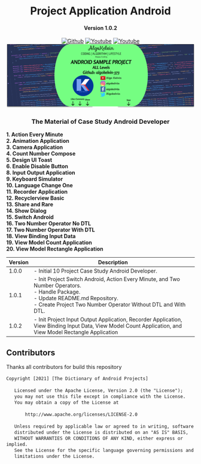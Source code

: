 <h1 align="center">Project Application Android</h1>
<h4 align="center">Version 1.0.2</h3>

<p align="center">
  <a href="https://github.com/algokelvin-373"><img alt="Github" src="https://img.shields.io/github/followers/algokelvin-373?label=follow&style=social"></a>
  <a href="https://www.youtube.com/c/AlgoKelvin373/"><img alt="Youtube" src="https://img.shields.io/youtube/channel/views/UCpSHZFRx64xWwXYbWbyXxfw?style=social"></a>
  <a href="https://www.youtube.com/c/AlgoKelvin373/"><img alt="Youtube" src="https://img.shields.io/youtube/channel/subscribers/UCpSHZFRx64xWwXYbWbyXxfw?style=social"></a>
  <br>
  <img src="https://github.com/algokelvin-373/ProjectAppAndroid/blob/master/Bg_Android.png"/>
</p>

<h3 align="center">The Material of Case Study Android Developer</h3>

<b>1.  Action Every Minute</b> <br>
<b>2.  Animation Application</b> <br>
<b>3.  Camera Application</b> <br>
<b>4.  Count Number Compose</b> <br>
<b>5.  Design UI Toast</b> <br>
<b>6.  Enable Disable Button</b> <br>
<b>8.  Input Output Application</b> <br>
<b>9.  Keyboard Simulator</b> <br>
<b>10. Language Change One</b> <br>
<b>11. Recorder Application</b> <br>
<b>12. Recyclerview Basic</b> <br>
<b>13. Share and Rare</b> <br>
<b>14. Show Dialog</b> <br>
<b>15. Switch Android</b> <br>
<b>16. Two Number Operator No DTL</b> <br>
<b>17. Two Number Operator With DTL</b> <br>
<b>18. View Binding Input Data</b> <br>
<b>19. View Model Count Application</b> <br>
<b>20. View Model Rectangle Application</b> <br>

<table>
    <thead>
        <tr>
            <th>Version</th>
            <th>Description</th>
        </tr>
    </thead>
    <tbody>
        <tr>
            <td>1.0.0</td>
            <td>
                - Initial 10 Project Case Study Android Developer.
            </td>
        </tr>
        <tr>
            <td>1.0.1</td>
            <td>
                - Init Project Switch Android, Action Every Minute, and Two Number Operators. <br>
                - Handle Package. <br>
                - Update README.md Repository. <br>
                - Create Project Two Number Operator Without DTL and With DTL. <br>
            </td>
        </tr>
        <tr>
            <td>1.0.2</td>
            <td>
                - Init Project Input Output Application, Recorder Application, View Binding Input Data, View Model Count Application, and View Model Rectangle Application
            </td>
        </tr>
    </tbody>
</table>

## Contributors
Thanks all contributors for build this repository

```
Copyright [2021] [The Dictionary of Android Projects]

   Licensed under the Apache License, Version 2.0 (the "License");
   you may not use this file except in compliance with the License.
   You may obtain a copy of the License at

       http://www.apache.org/licenses/LICENSE-2.0

   Unless required by applicable law or agreed to in writing, software
   distributed under the License is distributed on an "AS IS" BASIS,
   WITHOUT WARRANTIES OR CONDITIONS OF ANY KIND, either express or implied.
   See the License for the specific language governing permissions and
   limitations under the License.
   
```   
